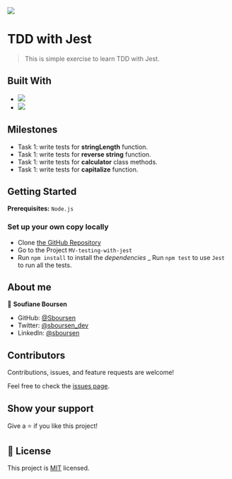 ![](https://img.shields.io/badge/Microverse-blueviolet)

# TDD with Jest

> This is simple exercise to learn TDD with Jest.

## Built With

- ![](https://img.shields.io/badge/JavaScript-ES6-yellow)
- ![](https://img.shields.io/badge/Jest-27-brightgreen)

## Milestones

- Task 1: write tests for **stringLength** function.
- Task 1: write tests for **reverse string** function.
- Task 1: write tests for **calculator** class methods.
- Task 1: write tests for **capitalize** function.

## Getting Started

**Prerequisites:** `Node.js`

### Set up your own copy locally

- Clone [the GitHub Repository](https://github.com/Sboursen/MV-testing-with-jest/)
- Go to the Project `MV-testing-with-jest`
- Run `npm install` to install the _dependencies_
  \_ Run `npm test` to use `Jest` to run all the tests.

## About me

👤 **Soufiane Boursen**

- GitHub: [@Sboursen](https://github.com/Sboursen)
- Twitter: [@sboursen_dev](https://twitter.com/sboursen_dev)
- LinkedIn: [@sboursen](https://linkedin.com/in/sboursen)

## Contributors

Contributions, issues, and feature requests are welcome!

Feel free to check the [issues page](../../issues/).

## Show your support

Give a ⭐️ if you like this project!

## 📝 License

This project is [MIT](./LICENSE) licensed.
